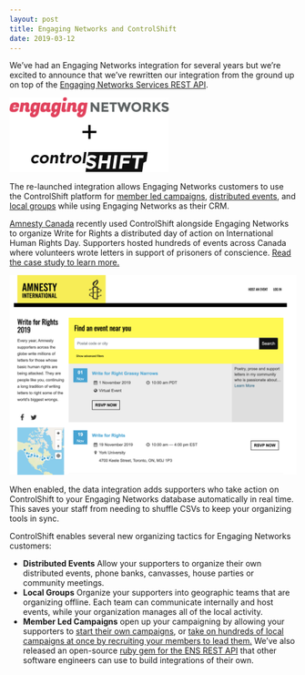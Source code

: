 ```yaml
---
layout: post
title: Engaging Networks and ControlShift
date: 2019-03-12
---
```


We’ve had an Engaging Networks integration for several years but we’re excited to announce that we’ve rewritten our integration from the ground up on top of the [Engaging Networks Services REST API](https://support.engagingnetworks.net/engaging-networks-services-ens).

![](/img/1*yJyKT15b5UEb_27c933kOw.png)

The re-launched integration allows Engaging Networks customers to use the ControlShift platform for [member led campaigns](https://www.controlshiftlabs.com/feature/campaigns/), [distributed events](https://www.controlshiftlabs.com/feature/events/), and [local groups](https://www.controlshiftlabs.com/feature/groups/) while using Engaging Networks as their CRM.

[Amnesty Canada](https://www.amnesty.ca) recently used ControlShift alongside Engaging Networks to organize Write for Rights a distributed day of action on International Human Rights Day. Supporters hosted hundreds of events across Canada where volunteers wrote letters in support of prisoners of conscience. [Read the case study to learn more.](https://www.controlshiftlabs.com/case-study/amnesty-ca/)

![](/img/uploads/amnesty-ca-screen.png)

When enabled, the data integration adds supporters who take action on ControlShift to your Engaging Networks database automatically in real time. This saves your staff from needing to shuffle CSVs to keep your organizing tools in sync.

ControlShift enables several new organizing tactics for Engaging Networks customers:

* **Distributed Events** Allow your supporters to organize their own distributed events, phone banks, canvasses, house parties or community meetings.
* **Local Groups** Organize your supporters into geographic teams that are organizing offline. Each team can communicate internally and host events, while your organization manages all of the local activity.
* **Member Led Campaigns** open up your campaigning by allowing your supporters to [start their own campaigns](https://www.controlshiftlabs.com/case-study/350/), or [take on hundreds of local campaigns at once by recruiting your members to lead them.](https://www.controlshiftlabs.com/case-study/color-of-change/)
We’ve also released an open-source [ruby gem for the ENS REST API](https://github.com/controlshift/engaging-networks-rest/) that other software engineers can use to build integrations of their own.

